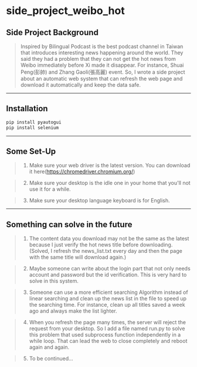 # side_project_weibo_hot

## Side Project Background
> Inspired by Bilingual Podcast is the best podcast channel in Taiwan that introduces interesting news happening around the world. They said they had a problem that they can not get the hot news from Weibo immediately before Xi made it disappear. For instance, Shuai Peng(彭帥) and Zhang Gaoli(張高麗) event. So, I wrote a side project about an automatic web system that can refresh the web page and download it automatically and keep the data safe.
> 

***

## Installation
```bash
pip install pyautogui
pip install selenium
```

***

## Some Set-Up
> 1. Make sure your web driver is the latest version. You can download it here(https://chromedriver.chromium.org/)

> 2. Make sure your desktop is the idle one in your home that you'll not use it for a while.

> 3. Make sure your desktop language keyboard is for English.

***

## Something can solve in the future
> 1. The content data you download may not be the same as the latest because I just verify the hot news title before downloading.(Solved, I refresh the news_list.txt every day and then the page with the same title will download again.)

> 2. Maybe someone can write about the login part that not only needs account and password but the id verification. This is very hard to solve in this system.

> 3. Someone can use a more efficient searching Algorithm instead of linear searching and clean up the news list in the file to speed up the searching time. For instance, clean up all titles saved a week ago and always make the list lighter.

> 4. When you refresh the page many times, the server will reject the request from your desktop. So I add a file named run.py to solve this problem that used subprocess function independently in a while loop. That can lead the web to close completely and reboot again and again.

> 5. To be continued...


